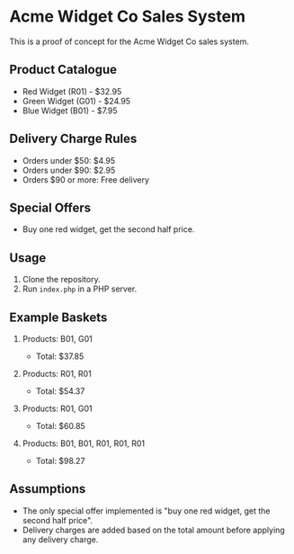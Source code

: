 # Acme Widget Co Sales System

This is a proof of concept for the Acme Widget Co sales system.

## Product Catalogue
- Red Widget (R01) - $32.95
- Green Widget (G01) - $24.95
- Blue Widget (B01) - $7.95

## Delivery Charge Rules
- Orders under $50: $4.95
- Orders under $90: $2.95
- Orders $90 or more: Free delivery

## Special Offers
- Buy one red widget, get the second half price.

## Usage

1. Clone the repository.
2. Run `index.php` in a PHP server.

## Example Baskets

1. Products: B01, G01
   - Total: $37.85

2. Products: R01, R01
   - Total: $54.37

3. Products: R01, G01
   - Total: $60.85

4. Products: B01, B01, R01, R01, R01
   - Total: $98.27

## Assumptions
- The only special offer implemented is "buy one red widget, get the second half price".
- Delivery charges are added based on the total amount before applying any delivery charge.
